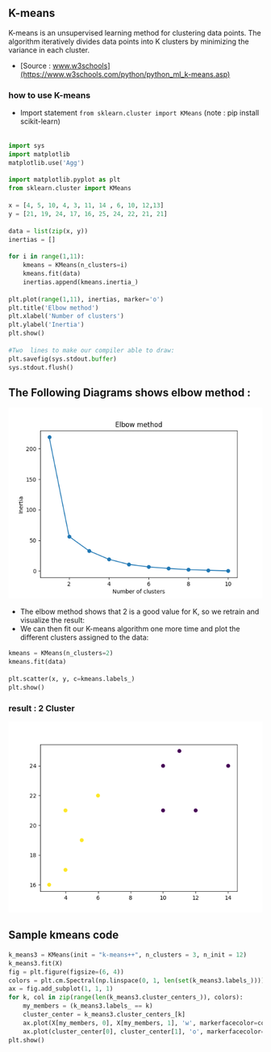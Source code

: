 
## K-means
K-means is an unsupervised learning method for clustering data points. The algorithm iteratively divides data points into K clusters by minimizing the variance in each cluster.



- [Source : www.w3schools](https://www.w3schools.com/python/python_ml_k-means.asp)

### how to use K-means
- Import statement `from sklearn.cluster import KMeans` (note : pip install scikit-learn)

```py

import sys
import matplotlib
matplotlib.use('Agg')

import matplotlib.pyplot as plt
from sklearn.cluster import KMeans

x = [4, 5, 10, 4, 3, 11, 14 , 6, 10, 12,13]
y = [21, 19, 24, 17, 16, 25, 24, 22, 21, 21]

data = list(zip(x, y))
inertias = []

for i in range(1,11):
    kmeans = KMeans(n_clusters=i)
    kmeans.fit(data)
    inertias.append(kmeans.inertia_)

plt.plot(range(1,11), inertias, marker='o')
plt.title('Elbow method')
plt.xlabel('Number of clusters')
plt.ylabel('Inertia')
plt.show()

#Two  lines to make our compiler able to draw:
plt.savefig(sys.stdout.buffer)
sys.stdout.flush()


```
## The Following Diagrams shows elbow method :
![elbow method](images\elbow.png)
- The elbow method shows that 2 is a good value for K, so we retrain and visualize the result:
- We can then fit our K-means algorithm one more time and plot the different clusters assigned to the data:

```py
kmeans = KMeans(n_clusters=2)
kmeans.fit(data)

plt.scatter(x, y, c=kmeans.labels_)
plt.show()
```
### result :  2 Cluster
![Result](images//result.png)

## Sample kmeans code

```py
k_means3 = KMeans(init = "k-means++", n_clusters = 3, n_init = 12)
k_means3.fit(X)
fig = plt.figure(figsize=(6, 4))
colors = plt.cm.Spectral(np.linspace(0, 1, len(set(k_means3.labels_))))
ax = fig.add_subplot(1, 1, 1)
for k, col in zip(range(len(k_means3.cluster_centers_)), colors):
    my_members = (k_means3.labels_ == k)
    cluster_center = k_means3.cluster_centers_[k]
    ax.plot(X[my_members, 0], X[my_members, 1], 'w', markerfacecolor=col, marker='.')
    ax.plot(cluster_center[0], cluster_center[1], 'o', markerfacecolor=col,  markeredgecolor='k', markersize=6)
plt.show()
```